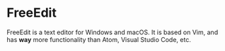 # FreeEdit
FreeEdit is a text editor for Windows and macOS. It is based on Vim, and has **way** more functionality than Atom, Visual Studio Code, etc.
